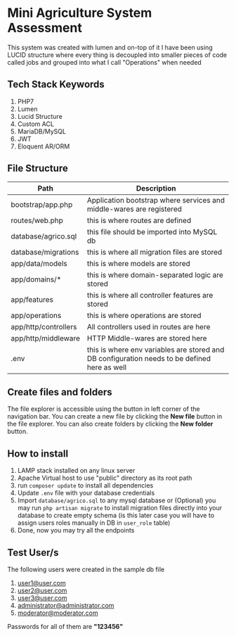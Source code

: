 # Mini Agriculture System Assessment

This system was created with lumen and on-top of it I have been using LUCID structure where every thing is decoupled into smaller pieces of code called jobs and grouped into what I call "Operations" when needed

## Tech Stack Keywords

 1. PHP7
 2. Lumen
 3. Lucid Structure
 4. Custom ACL
 5. MariaDB/MySQL
 6. JWT
 7. Eloquent AR/ORM

## File Structure

| Path | Description |
|--|--|
| bootstrap/app.php | Application bootstrap where services and middle-wares are registered |
|routes/web.php|this is where routes are defined|
|database/agrico.sql|this file should be imported into MySQL db|
|database/migrations|this is where all migration files are stored|
|app/data/models|this is where models are stored|
|app/domains/*|this is where domain-separated logic are stored|
|app/features|this is where all controller features are stored|
|app/operations|this is where operations are stored|
|app/http/controllers|All controllers used in routes are here|
|app/http/middleware|HTTP Middle-wares are stored here|
|.env|this is where env variables are stored and DB configuration needs to be defined here as well|

## Create files and folders

The file explorer is accessible using the button in left corner of the navigation bar. You can create a new file by clicking the **New file** button in the file explorer. You can also create folders by clicking the **New folder** button.


## How to install

 1. LAMP stack installed on any linux server
 2. Apache Virtual host to use "public" directory as its root path
 3. run `composer update` to install all dependencies
 4. Update `.env` file with your database credentials
 5. Import `database/agrico.sql` to any mysql database or (Optional) you may run `php artisan migrate` to install migration files directly into your database to create empty schema (is this later case you will have to assign users roles manually in DB in `user_role` table)
 6. Done, now you may try all the endpoints
 
## Test User/s

The following users were created in the sample db file

 1. user1@user.com
 2. user2@user.com
 3. user3@user.com
 4. administrator@administrator.com
 5. moderator@moderator.com
 
 Passwords for all of them are **"123456"**